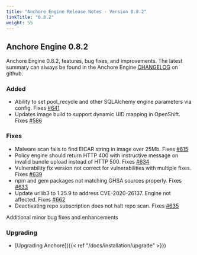 ```yaml
---
title: "Anchore Engine Release Notes - Version 0.8.2"
linkTitle: "0.8.2"
weight: 55
---
```


## Anchore Engine 0.8.2

Anchore Engine 0.8.2, features, bug fixes, and improvements.  The latest summary can always be found in the Anchore Engine [CHANGELOG](https://github.com/anchore/anchore-engine/blob/master/CHANGELOG.md) on github.

### Added

+ Ability to set pool_recycle and other SQLAlchemy engine parameters via config. Fixes [#641](https://github.com/anchore/anchore-engine/issues/641)
+ Updates image build to support dynamic UID mapping in OpenShift. Fixes [#586](https://github.com/anchore/anchore-engine/issues/586)

### Fixes 

+ Malware scan fails to find EICAR string in image over 25Mb. Fixes [#615](https://github.com/anchore/anchore-engine/issues/615) 
+ Policy engine should return HTTP 400 with instructive message on invalid bundle upload instead of HTTP 500. Fixes [#634](https://github.com/anchore/anchore-engine/issues/634) 
+ Vulnerability fix version not correct for vulnerabilities with multiple fixes. Fixes [#639](https://github.com/anchore/anchore-engine/issues/639)
+ npm and gem packages not matching GHSA sources properly. Fixes [#633](https://github.com/anchore/anchore-engine/issues/633) 
+ Update urllib3 to 1.25.9 to address CVE-2020-26137. Engine not affected. Fixes [#662](https://github.com/anchore/anchore-engine/issues/662) 
+ Deactivating repo subscription does not halt repo scan. Fixes [#635](https://github.com/anchore/anchore-engine/issues/635)

Additional minor bug fixes and enhancements

### Upgrading

* [Upgrading Anchore]({{< ref "/docs/installation/upgrade" >}})
